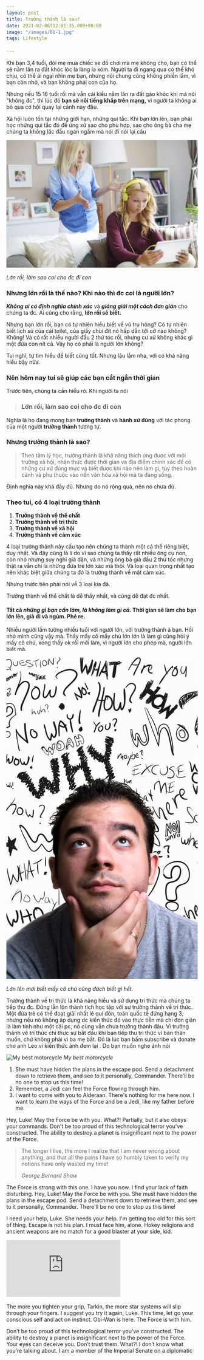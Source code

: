 ```yaml
---
layout: post
title: Trưởng thành là sao?
date: 2021-02-06T12:01:35.000+00:00
image: "/images/01-1.jpg"
tags: Lifestyle

---
```

Khi bạn 3,4 tuổi, đòi mẹ mua chiếc xe đồ chơi mà mẹ không cho, bạn có thể sẽ nằm lăn ra đất khóc lóc la làng la xóm. Người ta đi ngang qua có thể khó chịu, có thể ái ngại nhìn mẹ bạn, nhưng nói chung cũng không phiền lắm, vì bạn còn nhỏ, và bạn không phải con của họ.

Nhưng nếu 15 16 tuổi rồi mà vẫn cái kiểu nằm lăn ra đất gào khóc khi má nói "không đc", thì lúc đó **bạn sẽ nổi tiếng khắp trên mạng,** vì người ta không ai bỏ qua cơ hội quay lại cảnh này đâu.

Xã hội luôn tồn tại những giới hạn, những qui tắc. Khi bạn lớn lên, bạn phải học những qui tắc đó để ứng xử sao cho phù hợp, sao cho ông bà cha mẹ chúng ta không lắc đầu ngán ngẩm mà nói đi nói lại câu

![Lớn rồi, làm sao coi cho đc đi con](/images/storyblocks-when-she-finally-g.jpg)

_Lớn rồi, làm sao coi cho đc đi con_

### Nhưng lớn rồi là thế nào? Khi nào thì đc coi là người lớn?

**_Không ai có định nghĩa chính xác_** và **_giảng giải một cách đơn giản_** cho chúng ta đc. Ai cũng cho rằng, **lớn rồi sẽ biết.**

Nhưng bạn lớn rồi, bạn có tự nhiên hiểu biết về vũ trụ hông? Có tự nhiên biết lịch sử của cái toilet, của giấy chùi đít nó hấp dẫn tới cỡ nào không? Không! Và có rất nhiều người đầu 2 thứ tóc rồi, nhưng cư xử không khác gì một đứa con nít cả. Vậy họ có phải là người lớn không?

Tui nghĩ, tự tìm hiểu để biết cũng tốt. Nhưng lâu lắm nha, với có khả năng hiểu bậy nữa.

### Nên hôm nay tui sẽ giúp các bạn cắt ngắn thời gian

Trước tiên, chúng ta cần hiểu rõ. Khi người ta nói 

> ### Lớn rồi, làm sao coi cho đc đi con

Nghĩa là họ đang mong bạn **trưởng thành** và **hành xử đúng** với tác phong của một người **trưởng thành** tương tự.

### Nhưng trưởng thành là sao?

> Theo tâm lý học, trưởng thành là khả năng thích ứng được với môi trường xã hội, nhận thức được thời gian và địa điểm chính xác để có những cư xử đúng mực và biết được khi nào nên làm gì, tùy theo hoàn cảnh và phụ thuộc vào nền văn hóa xã hội mà ta đang sống.

  
Định nghĩa này khá đầy đủ. Nhưng do nó rộng quá, nên nó chưa đủ.

### Theo tui, có 4 loại trưởng thành

1. **Trưởng thành về thể chất**
2. **Trưởng thành về tri thức**
3. **Trưởng thành về xã hội**
4. **Trưởng thành về cảm xúc**

  
4 loại trưởng thành này cấu tạo nên chúng ta thành một cá thể riêng biệt, duy nhất. Và đây cũng là lí do vì sao chúng ta thấy rất nhiều ông cụ non, còn nhỏ nhưng suy nghĩ già dặn, và những ông bà già đầu 2 thứ tóc nhưng thật ra vẫn chỉ là những đứa trẻ lớn xác mà thôi. Và loại quan trọng nhất tạo nên khác biệt giữa chúng ta đó là trưởng thành về mặt cảm xúc.

Nhưng trước tiên phải nói về 3 loại kia đã.

Trưởng thành về thể chất là dễ thấy nhất, và cũng dễ đạt đc nhất. 

#### Tất cả **_những gì bạn cần làm, là không làm gì cả._** Thời gian sẽ làm cho bạn lớn lên, già đi và ngủm. Phẻ re. 

Nhiều người lầm tưởng nhiều tuổi với người lớn, với trưởng thành á bạn. Hồi nhỏ mình cũng vậy mà. Thấy mấy cô mấy chú lớn lớn là làm gì cũng hỏi ý mấy cô chú, xong thấy ok rồi mới làm, vì người lớn cho phép mà, người lớn biết mà. 

_![Lớn lên mới biết mấy cô chú cũng đách biết gì hết](/images/a-young-man-with-his-hand-on-h.jpg)_

_Lớn lên mới biết mấy cô chú cũng đách biết gì hết._

Trưởng thành về tri thức là khả năng hiểu và sử dụng tri thức mà chúng ta tiếp thu đc. Đừng lẫn lộn thành tích học tập với sự trưởng thành về tri thức. Một đứa trẻ có thể đoạt giải nhất lê quí đôn, toán quốc tế đứng hạng 3, nhưng nếu nó không áp dụng dc kiến thức đó vào thực tiễn mà chỉ đơn giản là làm tính như một cái pc, nó cũng vẫn chưa trưởng thành đâu. Vì trưởng thành về tri thức chỉ thực sự bắt đầu khi bạn tiếp thu tri thức vì bản thân muốn, chứ không phải vì ba mẹ bắt. Đó là lúc bạn bấm subscribe và donate cho anh Leo vì kiến thức ảnh đem lại . Do bạn muốn nghe ảnh nói

![My best motorcycle]({{site.baseurl}}/images/1-1.jpg)
_My best motorcycle_

1. She must have hidden the plans in the escape pod. Send a detachment down to retrieve them, and see to it personally, Commander. There'll be no one to stop us this time!
2. Remember, a Jedi can feel the Force flowing through him.
3. I want to come with you to Alderaan. There's nothing for me here now. I want to learn the ways of the Force and be a Jedi, like my father before me.

Hey, Luke! May the Force be with you. What?! Partially, but it also obeys your commands. Don't be too proud of this technological terror you've constructed. The ability to destroy a planet is insignificant next to the power of the Force.

> The longer I live, the more I realize that I am never wrong about anything, and that all the pains I have so humbly taken to verify my notions have only wasted my time!
>
> <cite>George Bernard Shaw</cite>

The Force is strong with this one. I have you now. I find your lack of faith disturbing. Hey, Luke! May the Force be with you. She must have hidden the plans in the escape pod. Send a detachment down to retrieve them, and see to it personally, Commander. There'll be no one to stop us this time!

I need your help, Luke. She needs your help. I'm getting too old for this sort of thing. Escape is not his plan. I must face him, alone. Hokey religions and ancient weapons are no match for a good blaster at your side, kid.

<p><iframe src="https://www.youtube.com/embed/NDaItMJQA0k" frameborder="0" allowfullscreen></iframe></p>

The more you tighten your grip, Tarkin, the more star systems will slip through your fingers. I suggest you try it again, Luke. This time, let go your conscious self and act on instinct. Obi-Wan is here. The Force is with him.

Don’t be too proud of this technological terror you’ve constructed. The ability to destroy a planet is insignificant next to the power of the Force. Your eyes can deceive you. Don’t trust them. What?! I don’t know what you’re talking about. I am a member of the Imperial Senate on a diplomatic